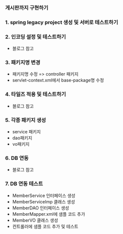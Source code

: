 ### 게시판까지 구현하기

### 1. spring legacy project 생성 및 서버로 테스트하기

### 2. 인코딩 설정 및 테스트하기

* 블로그 참고

### 3. 패키지명  변경

* 패키지명 수정 => controller 패키지
* servlet-context.xml에서 base-package명 수정

### 4. 타일즈 적용 및 테스트하기

* 블로그 참고

### 5. 각종 패키지 생성

* service 패키지
* dao패키지
* vo패키지

### 6. DB 연동

* 블로그 참고

### 7. DB 연동 테스트

* MemberService 인터페이스 생성
* MemberServiceImp 클래스 생성
* MemberDAO 인터페이스 생성
* MemberMapper.xml에 샘플 코드 추가
* MemberVO 클래스 생성
* 컨트롤러에 샘플 코드 추가 및 테스트


